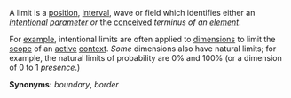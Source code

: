 A limit is a [position](https://github.com/gcassel/Modular-Organization-Terminology/blob/master/terms/position.md), [interval](https://github.com/gcassel/Modular-Organization-Terminology/blob/master/terms/interval.md), wave or field which identifies either an *[intentional](https://github.com/gcassel/Modular-Organization-Terminology/blob/master/terms/intention.md) [parameter](https://github.com/gcassel/Modular-Organization-Terminology/blob/master/terms/parameter.md)* *or* the [conceived](https://github.com/gcassel/Modular-Organization-Terminology/blob/master/terms/concept.md) *terminus of an [element](https://github.com/gcassel/Modular-Organization-Terminology/blob/master/terms/element.md)*.

For [example](https://github.com/gcassel/Modular-Organization-Terminology/blob/master/terms/example.md), intentional limits are often applied to [dimensions](https://github.com/gcassel/Modular-Organization-Terminology/blob/master/terms/dimension.md) to limit the [scope](https://github.com/gcassel/Modular-Organization-Terminology/blob/master/terms/scope.md) of an [active](https://github.com/gcassel/Modular-Organization-Terminology/blob/master/terms/active.md) [context](https://github.com/gcassel/Modular-Organization-Terminology/blob/master/terms/context.md).  *Some* dimensions also have natural limits; for example, the natural limits of probability are 0% and 100% (or a dimension of 0 to 1 *presence*.)   

**Synonyms:** *boundary*, *border*
